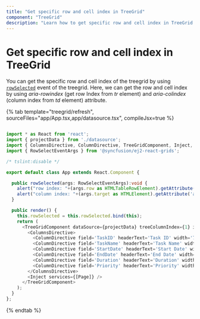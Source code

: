 ```yaml
---
title: "Get specific row and cell index in TreeGrid"
component: "TreeGrid"
description: "Learn how to get specific row and cell index in TreeGrid."
---
```


# Get specific row and cell index in TreeGrid

You can get the specific row and cell index of the treegrid by using [`rowSelected`](../api/treegrid/#rowselected) event of the treegrid. Here, we can get the row and cell index by using *aria-rowindex* (get row Index from *tr* element) and *aria-colindex* (column index from *td* element) attribute.

{% tab template="treegrid/refresh", sourceFiles="app/App.tsx,app/datasource.tsx", compileJsx=true %}

```typescript

import * as React from 'react';
import { projectData } from './datasource';
import { ColumnsDirective, ColumnDirective, TreeGridComponent, Inject, Page } from '@syncfusion/ej2-react-treegrid';
import { RowSelectEventArgs } from '@syncfusion/ej2-react-grids';

/* tslint:disable */

export default class App extends React.Component {

  public rowSelected(args: RowSelectEventArgs):void {
    alert("row index: "+(args.row as HTMLTableRowElement).getAttribute('aria-rowindex'));
    alert("column index: "+(args.target as HTMLElement).getAttribute('aria-colindex'));
  }

  public render() {
    this.rowSelected = this.rowSelected.bind(this);
    return (
      <TreeGridComponent dataSource={projectData} treeColumnIndex={1} idMapping= 'TaskID' parentIdMapping='parentID' rowSelected={this.rowSelected} height={267}>
        <ColumnsDirective>
          <ColumnDirective field='TaskID' headerText='Task ID' width='70' textAlign='Right' isPrimaryKey={true}></ColumnDirective>
          <ColumnDirective field='TaskName' headerText='Task Name' width='100'></ColumnDirective>
          <ColumnDirective field='StartDate' headerText='Start Date' width='100' format='yMd' textAlign='Right' editType='datepickeredit'></ColumnDirective>
          <ColumnDirective field='EndDate' headerText='End Date' width='100' format='yMd' textAlign='Right' editType='datepickeredit'></ColumnDirective>
          <ColumnDirective field='Duration' headerText='Duration' width='90' textAlign='Right' />
          <ColumnDirective field='Priority' headerText='Priority' width='90' textAlign='Right' />
        </ColumnsDirective>
        <Inject services={[Page]} />
      </TreeGridComponent>
    );
  }
};
```

{% endtab %}

